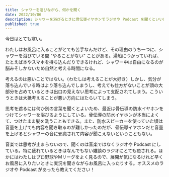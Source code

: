```yaml
---
title: シャワーを浴びながら、何かを聞く
date: 2022/10/06
description: シャワーを浴びるときに骨伝導イヤホンでラジオや Podcast を聞くといい感じ
published: true
---
```


今日はとても寒い。

わたしはお風呂に入ることがとても苦手なんだけど、その理由のうち一つに、シャワーを浴びている間 "やることがない" ことがある。湯船につかっていれば、たとえば本やスマホを持ち込んだりできるけれど、シャワー中は自由になるのが脳みそしかないため自然と考える時間になる。

考えるのは悪いことではない。（わたしは考えることが大好き）しかし、気分が落ち込んでいる時はより落ち込んでしまうし、考えても仕方がないことが頭の大部分を占めているときは出口の見えない思考によって支配されてしまう。こういうときは大抵考えることが悪い方向にはたらいてしまう。

思考を遮るには何か別の言葉を聞くとよいため、最近は骨伝導の防水イヤホンをつけてシャワーを浴びるようにしている。骨伝導の防水イヤホンが本当によくて、つけたまま髪を洗うこともできる。また、防水スピーカーを使っていた頃は音量を上げても内容を聞き取るのが難しかったのだが、骨伝導イヤホンだと音量を上げるとシャワーの音に邪魔されて内容が聞こえないということもない。

音楽では思考が止まらないので、聞くのは音楽ではなくラジオや Podcast にしている。特に疲れているときはなんでもない雑談のラジオにとても癒される。ほかにはわたしはプロ野球やMリーグをよく見るので、展開が気になるけれど早くお風呂に入りたいときに実況を聞きながらお風呂に入ったりする。オススメのラジオや Podcast があったら教えてください！
